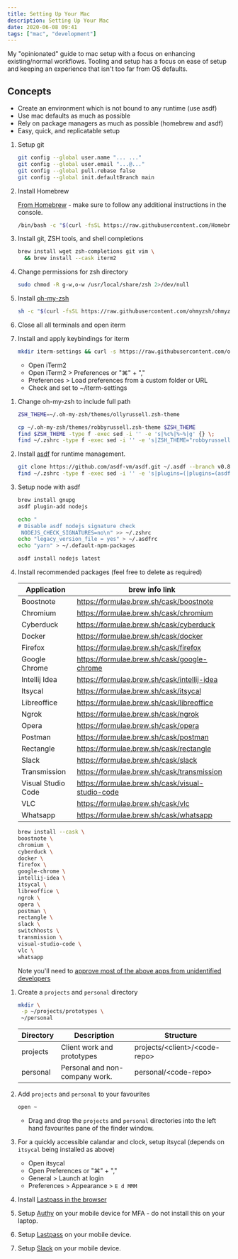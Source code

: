 ```yaml
---
title: Setting Up Your Mac
description: Setting Up Your Mac
date: 2020-06-08 09:41
tags: ["mac", "development"]
---
```


My "opinionated" guide to mac setup with a focus on enhancing existing/normal workflows. Tooling and setup has a focus on ease of setup and keeping an experience that isn't too far from OS defaults.

## Concepts

- Create an environment which is not bound to any runtime (use asdf)
- Use mac defaults as much as possible
- Rely on package managers as much as possible (homebrew and asdf)
- Easy, quick, and replicatable setup

1. Setup git

   ```bash
   git config --global user.name "... ..."
   git config --global user.email "...@..."
   git config --global pull.rebase false
   git config --global init.defaultBranch main
   ```

1. Install Homebrew

   [From Homebrew](https://brew.sh/) - make sure to follow any additional instructions in the console.

   ```bash
   /bin/bash -c "$(curl -fsSL https://raw.githubusercontent.com/Homebrew/install/HEAD/install.sh)"
   ```

1. Install git, ZSH tools, and shell completions

   ```bash
   brew install wget zsh-completions git vim \
     && brew install --cask iterm2
   ```


1. Change permissions for zsh directory

   ```bash
   sudo chmod -R g-w,o-w /usr/local/share/zsh 2>/dev/null
   ```

1. Install [oh-my-zsh](https://github.com/ohmyzsh/ohmyzsh)

   ```bash
   sh -c "$(curl -fsSL https://raw.githubusercontent.com/ohmyzsh/ohmyzsh/master/tools/install.sh)"
   ```

1. Close all all terminals and open iterm

1. Install and apply keybindings for iterm

   ```bash
   mkdir iterm-settings && curl -s https://raw.githubusercontent.com/olmesm/setup-mac/master/iterm-keybindings/com.googlecode.iterm2.plist | sed -e 's|%%HOME%%|'"${HOME}"'|g' > ~/iterm-settings/com.googlecode.iterm2.plist
   ```

   - Open iTerm2
   - Open iTerm2 > Preferences or "⌘" + ","
   - Preferences > Load preferences from a custom folder or URL
   - Check and set to ~/iterm-settings

1) Change oh-my-zsh to include full path

   ```bash
   ZSH_THEME=~/.oh-my-zsh/themes/ollyrussell.zsh-theme

   cp ~/.oh-my-zsh/themes/robbyrussell.zsh-theme $ZSH_THEME
   find $ZSH_THEME -type f -exec sed -i '' -e 's|%c%|%~%|g' {} \;
   find ~/.zshrc -type f -exec sed -i '' -e 's|ZSH_THEME="robbyrussell"|ZSH_THEME="ollyrussell"|g' {} \;
   ```

1) Install [asdf](https://asdf-vm.com/#/core-manage-asdf) for runtime management.

   ```bash
   git clone https://github.com/asdf-vm/asdf.git ~/.asdf --branch v0.8.0
   find ~/.zshrc -type f -exec sed -i '' -e 's|plugins=(|plugins=(asdf |g' {} \;
   ```

1) Setup node with asdf

   ```bash
   brew install gnupg
   asdf plugin-add nodejs

   echo "
   # Disable asdf nodejs signature check
    NODEJS_CHECK_SIGNATURES=no\n" >> ~/.zshrc
   echo "legacy_version_file = yes" > ~/.asdfrc
   echo "yarn" > ~/.default-npm-packages

   asdf install nodejs latest
   ```

1) Install recommended packages (feel free to delete as required)

   | Application        | brew info link                                   |
   | ------------------ | ------------------------------------------------ |
   | Boostnote          | https://formulae.brew.sh/cask/boostnote          |
   | Chromium           | https://formulae.brew.sh/cask/chromium           |
   | Cyberduck          | https://formulae.brew.sh/cask/cyberduck          |
   | Docker             | https://formulae.brew.sh/cask/docker             |
   | Firefox            | https://formulae.brew.sh/cask/firefox            |
   | Google Chrome      | https://formulae.brew.sh/cask/google-chrome      |
   | Intellij Idea      | https://formulae.brew.sh/cask/intellij-idea      |
   | Itsycal            | https://formulae.brew.sh/cask/itsycal            |
   | Libreoffice        | https://formulae.brew.sh/cask/libreoffice        |
   | Ngrok              | https://formulae.brew.sh/cask/ngrok              |
   | Opera              | https://formulae.brew.sh/cask/opera              |
   | Postman            | https://formulae.brew.sh/cask/postman            |
   | Rectangle          | https://formulae.brew.sh/cask/rectangle          |
   | Slack              | https://formulae.brew.sh/cask/slack              |
   | Transmission       | https://formulae.brew.sh/cask/transmission       |
   | Visual Studio Code | https://formulae.brew.sh/cask/visual-studio-code |
   | VLC                | https://formulae.brew.sh/cask/vlc                |
   | Whatsapp           | https://formulae.brew.sh/cask/whatsapp           |

   ```bash
   brew install --cask \
   boostnote \
   chromium \
   cyberduck \
   docker \
   firefox \
   google-chrome \
   intellij-idea \
   itsycal \
   libreoffice \
   ngrok \
   opera \
   postman \
   rectangle \
   slack \
   switchhosts \
   transmission \
   visual-studio-code \
   vlc \
   whatsapp
   ```

   Note you'll need to [approve most of the above apps from unidentified developers](https://support.apple.com/en-gb/guide/mac-help/mh40616/mac)

1. Create a `projects` and `personal` directory

   ```bash
   mkdir \
    -p ~/projects/prototypes \
    ~/personal
   ```

   | Directory | Description                    | Structure                                 |
   | --------- | ------------------------------ | ----------------------------------------- |
   | projects  | Client work and prototypes     | projects/&lt;client&gt;/&lt;code-repo&gt; |
   | personal  | Personal and non-company work. | personal/&lt;code-repo&gt;                |

1. Add `projects` and `personal` to your favourites

   ```bash
   open ~
   ```

   - Drag and drop the `projects` and `personal` directories into the left hand favourites pane of the finder window.

1. For a quickly accessible calandar and clock, setup itsycal (depends on `itsycal` being installed as above)

   - Open itsycal
   - Open Preferences or "⌘" + ","
   - General > Launch at login
   - Preferences > Appearance > `E d MMM`

1. Install [Lastpass in the browser](https://lastpass.com/misc_download2.php)

1. Setup [Authy](https://apps.apple.com/us/app/authy/id494168017) on your mobile device for MFA - do not install this on your laptop.

1. Setup [Lastpass](https://apps.apple.com/gb/app/lastpass-password-manager/id324613447) on your mobile device.

1. Setup [Slack](https://apps.apple.com/gb/app/slack/id618783545) on your mobile device.
